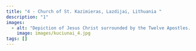 ```yaml
---
title: "4 - Church of St. Kazimieras, Lazdijai, Lithuania "
description: "1"
images:
  - alt: "Depiction of Jesus Christ surrounded by the Twelve Apostles. "
    image: images/kuciunai_4.jpg
tags: []
---
```

